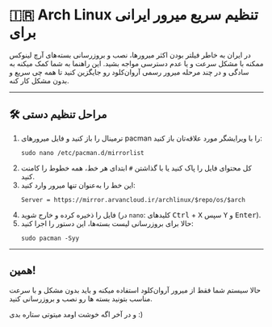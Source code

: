 <h1>🇮🇷 Arch Linux تنظیم سریع میرور ایرانی برای </h1>

<p>
در ایران به خاطر فیلتر بودن اکثر میرورها، نصب و بروزرسانی بسته‌های آرچ لینوکس ممکنه با مشکل سرعت  و یا عدم دسترسی مواجه بشید.
این راهنما به شما کمک میکنه به‌ سادگی و در چند مرحله میرور رسمی آروان‌کلود رو جایگزین کنید تا همه چی سریع و بدون مشکل کار کنه.
</p>

<hr>

<h2>🛠 مراحل تنظیم دستی</h2>

<ol>
  <li>
    ترمینال را باز کنید و فایل میرورهای pacman را با ویرایشگر مورد علاقه‌تان باز کنید:
    <pre><code>sudo nano /etc/pacman.d/mirrorlist</code></pre>
  </li>
  <li>
    کل محتوای فایل را پاک کنید یا با گذاشتن <code>#</code> ابتدای هر خط، همه خطوط را کامنت کنید.
  </li>
  <li>
    این خط را به‌عنوان تنها میرور وارد کنید:
    <pre><code>Server = https://mirror.arvancloud.ir/archlinux/$repo/os/$arch</code></pre>
  </li>
  <li>
    فایل را ذخیره کرده و خارج شوید (در <code>nano</code>: کلیدهای <kbd>Ctrl</kbd> + <kbd>X</kbd> سپس <kbd>Y</kbd> و <kbd>Enter</kbd>).
  </li>
  <li>
    حالا برای بروزرسانی لیست بسته‌ها، این دستور را اجرا کنید:
    <pre><code>sudo pacman -Syy</code></pre>
  </li>
</ol>

<hr>

<h2>همین!</h2>
<p>
حالا سیستم شما فقط از میرور آروان‌کلود استفاده میکنه و باید بدون مشکل و با سرعت مناسب بتونید بسته‌ ها رو نصب و بروزرسانی کنید.
</p>

<p>
و در آخر اگه خوشت اومد میتوتی ستاره بدی :)
</p>
